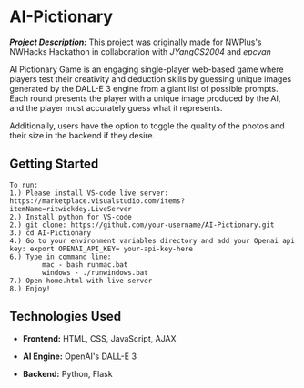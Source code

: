 # AI-Pictionary

***Project Description:***
 This project was originally made for NWPlus's NWHacks Hackathon in collaboration with *JYangCS2004* and *epcvan*

AI Pictionary Game is an engaging single-player web-based game where players test their creativity and deduction skills by guessing unique images generated by the DALL-E 3 engine from a giant list of possible prompts. Each round presents the player with a unique image produced by the AI, and the player must accurately guess what it represents.

 Additionally, users have the option to toggle the quality of the photos and their size in the backend if they desire.

## Getting Started

    To run:
    1.) Please install VS-code live server: https://marketplace.visualstudio.com/items?itemName=ritwickdey.LiveServer    
    2.) Install python for VS-code
    2.) git clone: https://github.com/your-username/AI-Pictionary.git
    3.) cd AI-Pictionary
    4.) Go to your environment variables directory and add your Openai api key: export OPENAI_API_KEY= your-api-key-here
    6.) Type in command line: 
            mac - bash runmac.bat
            windows - ./runwindows.bat
    7.) Open home.html with live server
    8.) Enjoy!

## Technologies Used

- **Frontend:** HTML, CSS, JavaScript, AJAX
  
- **AI Engine:** OpenAI's DALL-E 3
  
- **Backend:** Python, Flask
  
